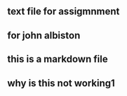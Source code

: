 ## text file for assigmnment
## for john albiston

## this is a markdown file
## why is this not working1